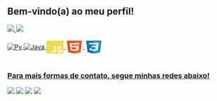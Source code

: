 ## Bem-vindo(a) ao meu perfil!

 <div>
   <a href="https://github.com/fernando-rgomes">
   <img height="180em" src="https://github-readme-stats.vercel.app/api?username=fernando-rgomes&show_icons=true&theme=dracula&include_all_commits=true&count_private=true"/>
   <img height="180em" src="https://github-readme-stats.vercel.app/api/top-langs/?username=fernando-rgomes&layout=compact&langs_count=6&theme=tokyonight"/>
</div>
    
<div style="display: inline_block"><br>
 <img align="center" alt="Py" height="30" width="40" src="https://cdn.jsdelivr.net/gh/devicons/devicon@latest/icons/python/python-original.svg"/>
 <img align="center" alt="Java" height="30" width="40" src="https://cdn.jsdelivr.net/gh/devicons/devicon@latest/icons/java/java-original.svg" />
  <img align="center" alt="Js" height="30" width="40" src="https://raw.githubusercontent.com/devicons/devicon/master/icons/javascript/javascript-plain.svg">
  <img align="center" alt="HTML" height="30" width="40" src="https://raw.githubusercontent.com/devicons/devicon/master/icons/html5/html5-original.svg">
  <img align="center" alt="CSS" height="30" width="40" src="https://raw.githubusercontent.com/devicons/devicon/master/icons/css3/css3-original.svg">
</div>
 
<br>
 
### Para mais formas de contato, segue minhas redes abaixo!
 
<div> 
  
  <a href="https://www.instagram.com/fe.juniorr/" target="_blank"><img src="https://img.shields.io/badge/-Instagram-%23E4405F?style=for-the-badge&logo=instagram&logoColor=white" target="_blank"></a>
 <a href="" target="_blank"><img src="https://img.shields.io/badge/Discord-7289DA?style=for-the-badge&logo=discord&logoColor=white" target="_blank"></a> 
  <a href = ""><img src="https://img.shields.io/badge/-Gmail-%23333?style=for-the-badge&logo=gmail&logoColor=white" target="_blank"></a>
  <a href="" target="_blank"><img src="https://img.shields.io/badge/-LinkedIn-%230077B5?style=for-the-badge&logo=linkedin&logoColor=white" target="_blank"></a>
</div>
